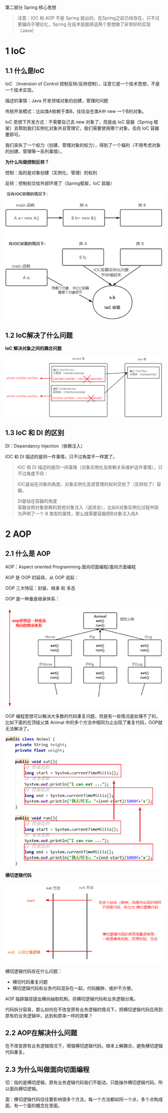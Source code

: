 第二部分 Spring 核心思想

> 注意：IOC 和 AOP 不是 Spring 提出的，在Spring之前已经存在，只不过更偏向于理论化，Spring 在技术层面把这两个思想做了非常好的实现（Java）

# 1 IoC

## 1.1 什么是IoC

IoC （Inversion of Control 控制反转/反转控制），注意它是一个技术思想，不是一个技术实现。

描述的事情：Java 开发领域对象的创建，管理的问题

传统开发模式：比如类A依赖于类B，往往会在类A中 new 一个B的对象。

IoC 思想下开发方式：不需要自己去 new 对象了，而是由 IoC 容器（Spring 框架）去帮助我们实例化对象并且管理它，我们需要使用哪个对象，去向 IoC 容器要即可。

我们丧失了一个权力（创建、管理对象的权力），得到了一个福利（不用考虑对象的创建、管理等一系列事情）。

**为什么叫做控制反转？** 

控制：指的是对象创建（实例化、管理）的权利

反转：控制权交给外部环境了（Spring框架，IoC 容器）

![image-20220325133431585](assest/image-20220325133431585.png)

## 1.2 IoC解决了什么问题

**IoC 解决对象之间的耦合问题**

![image-20220325135656696](assest/image-20220325135656696.png)



## 1.3 IoC 和 DI 的区别

DI：Dependancy Injection（依赖注入）

IOC 和 DI 描述的是同一件事情，只不过角度不一样罢了。

> IOC 和 DI 描述的是同一间事情（对象实例化及依赖关系维护这件事情），只不过角度不同：
>
> IOC是站在对象的角度，对象实例化及其管理的权利交给了（反转给了）容器。
>
> DI是站在容器的角度<br>容器会把对象依赖的其他对象注入（送进去），比如A对象实例化过程中因为声明了一个 B 类型的属性，那么就需要容器把B对象注入给A

# 2 AOP

## 2.1 什么是 AOP

AOP：Aspect oriented Programming 面向切面编程/面向方面编程

AOP 是 OOP 的延续，从 OOP 说起：

OOP 三大特征：封装、继承 和 多态

OOP 是一种垂直继承体系：

![image-20220326160722439](assest/image-20220326160722439.png)

OOP 编程思想可以解决大多数的代码重复问题，但是有一些情况是处理不了的，比如下面的在顶级父类 Animal 中的多个方法中相同为止出现了重复代码，OOP就无法解决了。

![image-20220326161644850](assest/image-20220326161644850.png)



**横切逻辑代码**

![image-20220326162431567](assest/image-20220326162431567.png)

横切逻辑代码存在什么问题：

- 横切代码重复问题
- 横切逻辑代码和业务代码混杂在一起，代码臃肿，维护不方便。

AOP 独辟蹊径提出横向抽取机制，将横切逻辑代码和业务逻辑分离。

代码拆分容易，那么如何在不改变原有业务逻辑的情况下，把横切逻辑代码应用到原有的业务逻辑中，达到和原来一样的效果？

## 2.2 AOP在解决什么问题

在不改变原有业务逻辑情况下，增强横切逻辑代码，根本上解耦合，避免横切逻辑代码重复。

## 2.3 为什么叫做面向切面编程

切：指的是横切逻辑，原有业务逻辑代码我们不能动，只能操作横切逻辑代码，所以面向横切逻辑。

面：横切逻辑代码往往要影响很多个方法，每一个方法都如同一个点，多个点构成面，有一个面的概念在里面。

